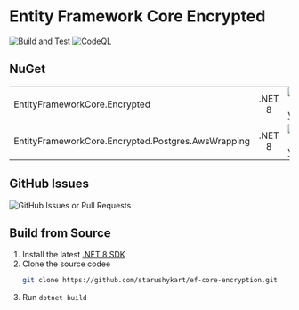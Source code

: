 # Entity Framework Core Encrypted

[![Build and Test](https://github.com/starushykart/ef-core-encryption/actions/workflows/build-and-test.yml/badge.svg)](https://github.com/starushykart/ef-core-encryption/actions/workflows/build-and-test.yml)
[![CodeQL](https://github.com/starushykart/ef-core-encryption/actions/workflows/github-code-scanning/codeql/badge.svg)](https://github.com/starushykart/ef-core-encryption/actions/workflows/github-code-scanning/codeql)

## NuGet
|                                                    |      |                                                                                                                                                                                         |                                                                                                                                                                                             |
|----------------------------------------------------|:----:|----------------------------------------------------------------------------------------------------------------------------------------------------------------------------------------:|--------------------------------------------------------------------------------------------------------------------------------------------------------------------------------------------:|
| EntityFrameworkCore.Encrypted                      |.NET 8| [![NuGet Version](https://img.shields.io/nuget/v/EntityFrameworkCore.Encrypted)](https://www.nuget.org/packages/EntityFrameworkCore.Encrypted)                                          | [![NuGet Downloads](https://img.shields.io/nuget/dt/EntityFrameworkCore.Encrypted)](https://www.nuget.org/packages/EntityFrameworkCore.Encrypted)                                           |
| EntityFrameworkCore.Encrypted.Postgres.AwsWrapping |.NET 8| [![NuGet Version](https://img.shields.io/nuget/v/EntityFrameworkCore.Encrypted.Postgres.AwsWrapping)](https://www.nuget.org/packages/EntityFrameworkCore.Encrypted.Postgres.AwsWrapping)| [![NuGet Downloads](https://img.shields.io/nuget/dt/EntityFrameworkCore.Encrypted.Postgres.AwsWrapping)](https://www.nuget.org/packages/EntityFrameworkCore.Encrypted.Postgres.AwsWrapping) |

## GitHub Issues
![GitHub Issues or Pull Requests](https://img.shields.io/github/issues-raw/starushykart/ef-core-encryption?link=https%3A%2F%2Fgithub.com%2Fstarushykart%2Fef-core-encryption%2Fissues%3Fq%3Dis%253Aopen%2Bis%253Aissue%2B)

## Build from Source

 1. Install the latest [.NET 8 SDK](https://dotnet.microsoft.com/en-us/download/dotnet/8.0)
 2. Clone the source codee<br/>
    ```bash
    git clone https://github.com/starushykart/ef-core-encryption.git
    ```
 3. Run `dotnet build`


